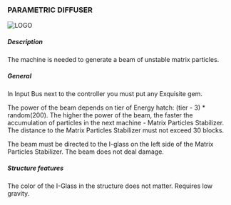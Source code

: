 ### PARAMETRIC DIFFUSER
![LOGO](https://cdn.discordapp.com/attachments/916393114166525974/916670175946870784/MATRIXDIFFUSER.png)
##### Description
The machine is needed to generate a beam of unstable matrix particles.
##### General
In Input Bus next to the controller you must put any Exquisite gem.
The power of the beam depends on tier of Energy hatch: (tier - 3) * random(200). The higher the power of the beam, the faster the accumulation of particles in the next machine - Matrix Particles Stabilizer. The distance to the Matrix Particles Stabilizer must not exceed 30 blocks.

The beam must be directed to the I-glass on the left side of the Matrix Particles Stabilizer. The beam does not deal damage.
##### Structure features
The color of the I-Glass in the structure does not matter. Requires low gravity.
